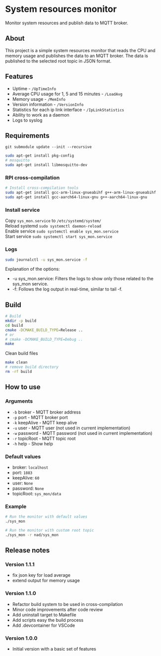# System resources monitor

Monitor system resources and publish data to MQTT broker.

## About

This project is a simple system resources monitor that reads the CPU and memory usage and publishes the data to an MQTT broker. The data is published to the selected root topic in JSON format.

## Features

- Uptime - `/UpTimeInfo`
- Average CPU usage for 1, 5 and 15 minutes - `/LoadAvg`
- Memory usage - `/MemInfo`
- Version information - `/VersionInfo`
- Statistics for each ip link interface - `/IpLinkStatistics`
- Ability to work as a daemon
- Logs to syslog

## Requirements

`git submodule update --init --recursive`

```bash
sudo apt-get install pkg-config
# mosquitto
sudo apt-get install libmosquitto-dev
```

### RPI cross-compilation

```bash
# Install cross-compilation tools
sudo apt-get install gcc-arm-linux-gnueabihf g++-arm-linux-gnueabihf
sudo apt-get install gcc-aarch64-linux-gnu g++-aarch64-linux-gnu
```

### Install service

Copy `sys_mon.service` to `/etc/systemd/system/`  
Reload systemd `sudo systemctl daemon-reload`  
Enable service `sudo systemctl enable sys_mon.service`  
Start service `sudo systemctl start sys_mon.service`  

### Logs

```bash
sudo journalctl -u sys_mon.service -f
```

Explanation of the options:

- -u sys_mon.service: Filters the logs to show only those related to the sys_mon service.
- -f: Follows the log output in real-time, similar to tail -f.

## Build

```bash
# Build
mkdir -p build
cd build
cmake -DCMAKE_BUILD_TYPE=Release ..
# or
# cmake -DCMAKE_BUILD_TYPE=Debug ..
make
```

Clean build files

```bash
make clean
# remove build directory
rm -rf build
```

## How to use

### Arguments

- `-b` broker - MQTT broker address
- `-p` port - MQTT broker port
- `-k` keepAlive - MQTT keep alive
- `-u` user - MQTT user (not used in current implementation)
- `-w` password - MQTT password (not used in current implementation)
- `-r` topicRoot - MQTT topic root
- `-h` help - Show help

### Default values

- broker: `localhost`
- port: `1883`
- keepAlive: `60`
- user: `None`
- password: `None`
- topicRoot: `sys_mon/data`

### Example

```bash
# Run the monitor with default values
./sys_mon

# Run the monitor with custom root topic
./sys_mon -r nad/sys_mon
```

## Release notes

### Version 1.1.1

- fix json key for load average
- extend output for memory usage

### Version 1.1.0

- Refactor build system to be used in cross-compilation
- Minor code improvements after code review
- Add uninstall target to Makefile
- Add scripts easy the build process
- Add .devcontainer for VSCode

### Version 1.0.0

- Initial version with a basic set of features
